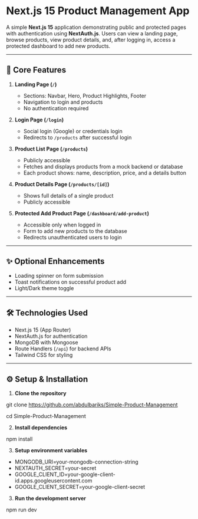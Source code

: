 # Next.js 15 Product Management App

A simple **Next.js 15** application demonstrating public and protected pages with authentication using **NextAuth.js**. Users can view a landing page, browse products, view product details, and, after logging in, access a protected dashboard to add new products.

---

## 🚀 Core Features

1. **Landing Page (`/`)**

   - Sections: Navbar, Hero, Product Highlights, Footer
   - Navigation to login and products
   - No authentication required

2. **Login Page (`/login`)**

   - Social login (Google) or credentials login
   - Redirects to `/products` after successful login

3. **Product List Page (`/products`)**

   - Publicly accessible
   - Fetches and displays products from a mock backend or database
   - Each product shows: name, description, price, and a details button

4. **Product Details Page (`/products/[id]`)**

   - Shows full details of a single product
   - Publicly accessible

5. **Protected Add Product Page (`/dashboard/add-product`)**
   - Accessible only when logged in
   - Form to add new products to the database
   - Redirects unauthenticated users to login

---

## ✨ Optional Enhancements

- Loading spinner on form submission
- Toast notifications on successful product add
- Light/Dark theme toggle

---

## 🛠 Technologies Used

- Next.js 15 (App Router)
- NextAuth.js for authentication
- MongoDB with Mongoose
- Route Handlers (`/api`) for backend APIs
- Tailwind CSS for styling

---

## ⚙️ Setup & Installation

1. **Clone the repository**

git clone https://github.com/abdulbariks/Simple-Product-Management

cd Simple-Product-Management

2. **Install dependencies**

npm install

3. **Setup environment variables**

- MONGODB_URI=your-mongodb-connection-string
- NEXTAUTH_SECRET=your-secret
- GOOGLE_CLIENT_ID=your-google-client-id.apps.googleusercontent.com
- GOOGLE_CLIENT_SECRET=your-google-client-secret

3. **Run the development server**

npm run dev
